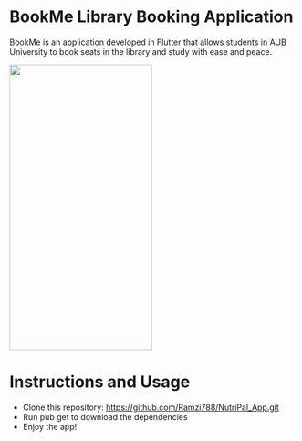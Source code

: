 # BookMe Library Booking Application

BookMe is an application developed in Flutter that allows students in AUB University to book seats in the library and study with ease and peace. 

<img src="https://github.com/Ramzi788/BookMe-Repo/assets/99996354/fbba46f9-c8c9-4121-a33f-fc2a741a89d5" width="250" height="500">

# Instructions and Usage
- Clone this repository: https://github.com/Ramzi788/NutriPal_App.git
- Run pub get to download the dependencies
- Enjoy the app!

